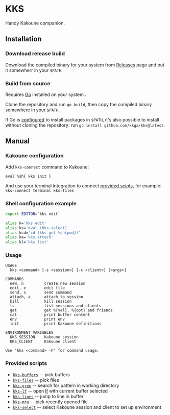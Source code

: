 # KKS

Handy Kakoune companion.

## Installation

### Download release build

Download the compiled binary for your system from
[Releases](https://github.com/kkga/kks/releases) page and put it somewherr in
your `$PATH`.

### Build from source

Requires [Go](https://golang.org/) installed on your system..

Clone the repository and run `go build`, then copy the compiled binary somewhere
in your `$PATH`.

If Go is [configured](https://golang.org/ref/mod#go-install) to install packages
in `$PATH`, it's also possible to install without cloning the repository: run
`go install github.com/kkga/kks@latest`.

## Manual

### Kakoune configuration

Add `kks-connect` command to Kakoune:

```kak
eval %sh{ kks init }
```

And use your terminal integration to connect
[provided scipts](#provided-scripts), for example:
`kks-connect terminal kks-files`

### Shell configuration example

```sh
export EDITOR=`kks edit`

alias k='kks edit'
alias ks='eval (kks-select)'
alias kcd='cd (kks get %sh{pwd})'
alias ka='kks attach'
alias kl='kks list'
```

### Usage

```
USAGE
  kks <command> [-s <session>] [-c <client>] [<args>]

COMMANDS
  new, n         create new session
  edit, e        edit file
  send, s        send command
  attach, a      attach to session
  kill           kill session
  ls             list sessions and clients
  get            get %{val}, %{opt} and friends
  cat            print buffer content
  env            print env
  init           print Kakoune definitions

ENVIRONMENT VARIABLES
  KKS_SESSION    Kakoune session
  KKS_CLIENT     Kakoune client

Use "kks <command> -h" for command usage.
```

### Provided scripts

- [`kks-buffers`](./scripts/kks-buffers) -- pick buffers
- [`kks-files`](./scripts/kks-files) -- pick files
- [`kks-grep`](./scripts/kks-grep) -- search for pattern in working directory
- [`kks-lf`](./scripts/kks-lf) -- open [lf] with current buffer selected
- [`kks-lines`](./scripts/kks-lines) -- jump to line in buffer
- [`kks-mru`](./scripts/kks-mru) -- pick recently opened file
- [`kks-select`](./scripts/kks-select) -- select Kakoune session and client to
  set up environment

[lf]: https://github.com/gokcehan/lf
